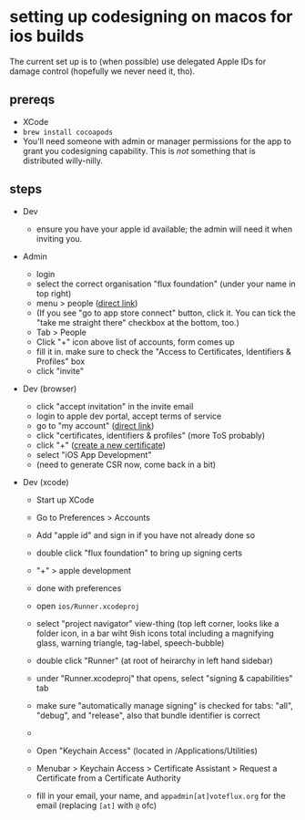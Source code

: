 # setting up codesigning on macos for ios builds

The current set up is to (when possible) use delegated Apple IDs for damage control (hopefully we never need it, tho).

## prereqs

* XCode
* `brew install cocoapods`
* You'll need someone with admin or manager permissions for the app to grant you codesigning capability. This is _not_ something that is distributed willy-nilly.

## steps

* Dev
  - ensure you have your apple id available; the admin will need it when inviting you.

* Admin
  - login
  - select the correct organisation "flux foundation" (under your name in top right)
  - menu > people ([direct link](https://appstoreconnect.apple.com/access/users))
  - (If you see "go to app store connect" button, click it. You can tick the "take me straight there" checkbox at the bottom, too.)
  - Tab > People
  - Click "+" icon above list of accounts, form comes up
  - fill it in. make sure to check the "Access to Certificates, Identifiers & Profiles" box
  - click "invite"

* Dev (browser)
  - click "accept invitation" in the invite email
  - login to apple dev portal, accept terms of service
  - go to "my account" ([direct link](https://developer.apple.com/account))
  - click "certificates, identifiers & profiles" (more ToS probably)
  - click "+" ([create a new certificate](https://developer.apple.com/account/resources/certificates/add))
  - select "iOS App Development"
  - (need to generate CSR now, come back in a bit)

* Dev (xcode)
  - Start up XCode
  - Go to Preferences > Accounts
  - Add "apple id" and sign in if you have not already done so
  - double click "flux foundation" to bring up signing certs
  - "+" > apple development
  - done with preferences
  - open `ios/Runner.xcodeproj`
  - select "project navigator" view-thing (top left corner, looks like a folder icon, in a bar wiht 9ish icons total including a magnifying glass, warning triangle, tag-label, speech-bubble)
  - double click "Runner" (at root of heirarchy in left hand sidebar)
  - under "Runner.xcodeproj" that opens, select "signing & capabilities" tab
  - make sure "automatically manage signing" is checked for tabs: "all", "debug", and "release", also that bundle identifier is correct
  - 



  - Open "Keychain Access" (located in /Applications/Utilities) 
  - Menubar > Keychain Access > Certificate Assistant > Request a Certificate from a Certificate Authority
  - fill in your email, your name, and `appadmin[at]voteflux.org` for the email (replacing `[at]` with `@` ofc)

  
